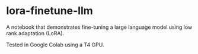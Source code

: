 # lora-finetune-llm
A notebook that demonstrates fine-tuning a large language model using low rank adaptation (LoRA).

Tested in Google Colab using a T4 GPU.
